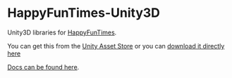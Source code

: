 HappyFunTimes-Unity3D
=====================

Unity3D libraries for [HappyFunTimes](http://docs.happyfuntimes.net).

You can get this from the [Unity Asset Store](http://u3d.as/content/greggman/happy-fun-times)
or you can [download it directly here](http://docs.happyfuntimes.net/docs/unity/samples.html?owner=greggman&repo=hft-unity-gamepad)

[Docs can be found here](http://docs.happyfuntimes.net/docs/unity/).

